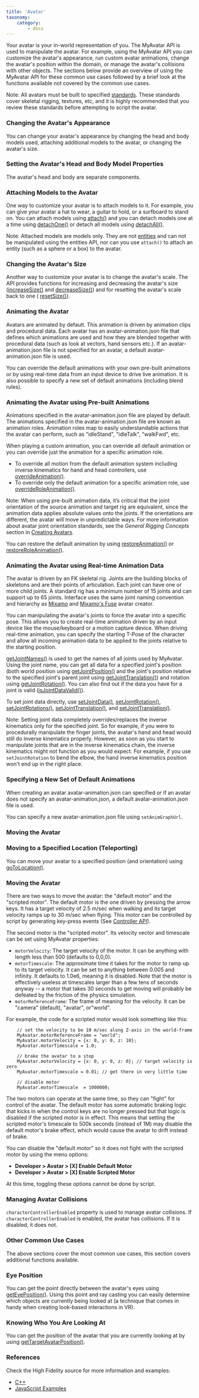 ```yaml
---
title: 'Avatar'
taxonomy:
    category:
        - docs
---
```


Your avatar is your in-world representation of you. The MyAvatar API is used to manipulate the avatar. For example, using the MyAvatar API you can customize the avatar's appearance, run custom avatar animations, change the avatar's position within the domain, or manage the avatar's collisions with other objects. The sections below provide an overview of using the MyAvatar API for these common use cases followed by a brief look at the functions available not covered by the common use cases.

Note: All avatars must be built to specified [standards](https://wiki.highfidelity.com/wiki/Create_avatars). These standards cover skeletal rigging, textures, etc, and it is highly recommended that you review these standards before attempting to script the avatar.

### Changing the Avatar's Appearance

You can change your avatar's appearance by changing the head and body models used, attaching additional models to the avatar, or changing the avatar's size.

### Setting the Avatar's Head and Body Model Properties

The avatar's head and body are separate components.

### Attaching Models to the Avatar

One way to customize your avatar is to attach models to it. For example, you can give your avatar a hat to wear, a guitar to hold, or a surfboard to stand on. You can attach models using [attach()](https://wiki.highfidelity.com/wiki/Attach()) and you can detach models one at a time using [detachOne()](https://wiki.highfidelity.com/wiki/DetachOne()) or detach all models using [detachAll()](https://wiki.highfidelity.com/wiki/DetachAll()).

Note: Attached models are models only. They are not [entities](https://wiki.highfidelity.com/wiki/EntityItemProperties) and can not be manipulated using the entities API, nor can you use `attach()` to attach an entity (such as a sphere or a box) to the avatar.

### Changing the Avatar's Size

Another way to customize your avatar is to change the avatar's scale. The API provides functions for increasing and decreasing the avatar's size ([increaseSize()](https://wiki.highfidelity.com/wiki/IncreaseSize()) and [decreaseSize()](https://wiki.highfidelity.com/wiki/DecreaseSize())) and for resetting the avatar's scale back to one ( [resetSize()](https://wiki.highfidelity.com/wiki/ResetSize())).

### Animating the Avatar

Avatars are animated by default. This animation is driven by animation clips and procedural data. Each avatar has an avatar-animation.json file that defines which animations are used and how they are blended together with procedural data (such as look at vectors, hand sensors etc.). If an avatar-animation.json file is not specified for an avatar, a default avatar-animation.json file is used.

You can override the default animations with your own pre-built animations or by using real-time data from an input device to drive live animation. It is also possible to specify a new set of default animations (including blend rules).

### Animating the Avatar using Pre-built Animations

Animations specified in the avatar-animation.json file are played by default. The animations specified in the avatar-animation.json file are known as animation roles. Animation roles map to easily understandable actions that the avatar can perform, such as "idleStand", "idleTalk", "walkFwd", etc.

When playing a custom animation, you can override all default animation or you can override just the animation for a specific animation role.

- To override all motion from the default animation system including inverse kinematics for hand and head controllers, use [overrideAnimation()](https://wiki.highfidelity.com/wiki/OverrideAnimation()).
- To override only the default animation for a specific animation role, use [overrideRoleAnimation()](https://wiki.highfidelity.com/wiki/OverrideRoleAnimation()).

Note: When using pre-built animation data, it’s critical that the joint orientation of the source animation and target rig are equivalent, since the animation data applies absolute values onto the joints. If the orientations are different, the avatar will move in unpredictable ways. For more information about avatar joint orientation standards, see the *General Rigging Concepts* section in [Creating Avatars](https://wiki.highfidelity.com/wiki/Create_avatars).

You can restore the default animation by using [restoreAnimation()](https://wiki.highfidelity.com/wiki/RestoreAnimation()) or [restoreRoleAnimation()](https://wiki.highfidelity.com/wiki/RestoreRoleAnimation()).

### Animating the Avatar using Real-time Animation Data

The avatar is driven by an FK skeletal rig. Joints are the building blocks of skeletons and are their points of articulation. Each joint can have one or more child joints. A standard rig has a minimum number of 15 joints and can support up to 65 joints. Interface uses the same joint naming convention and hierarchy as [Mixamo](https://www.mixamo.com/) and [Mixamo's Fuse](https://www.mixamo.com/fuse) avatar creator.

You can manipulating the avatar's joints to force the avatar into a specific pose. This allows you to create real-time animation driven by an input device like the mouse/keyboard or a motion capture device. When driving real-time animation, you can specify the starting T-Pose of the character and allow all incoming animation data to be applied to the joints relative to the starting position.

[getJointNames()](https://wiki.highfidelity.com/wiki/GetJointNames()) is used to get the names of all joints used by MyAvatar. Using the joint name, you can get all data for a specified joint's position (both world position using [getJointPosition()](https://wiki.highfidelity.com/wiki/GetJointPosition()) and the joint's position relative to the specified joint's parent joint using [getJointTranslation()](https://wiki.highfidelity.com/wiki/GetJointTranslation())) and rotation using [getJointRotation()](https://wiki.highfidelity.com/wiki/GetJointRotation()). You can also find out if the data you have for a joint is valid ([isJointDataValid()](https://wiki.highfidelity.com/wiki/IsJointDataValid())).

To set joint data directly, use [setJointData()](https://wiki.highfidelity.com/wiki/SetJointData()), [setJointRotation()](https://wiki.highfidelity.com/wiki/SetJointRotation()), [setJointRotations()](https://wiki.highfidelity.com/wiki/SetJointRotations()), [setJointTranslation()](https://wiki.highfidelity.com/wiki/SetJointTranslation()), and [setJointTranslation()](https://wiki.highfidelity.com/wiki/SetJointTranslation()).

Note: Setting joint data completely overrides/replaces the inverse kinematics only for the specified joint. So for example, if you were to procedurally manipulate the finger joints, the avatar's hand and head would still do inverse kinematics properly. However, as soon as you start to manipulate joints that are in the inverse kinematics chain, the inverse kinematics might not function as you would expect. For example, if you use `setJointRotation` to bend the elbow, the hand inverse kinematics position won't end up in the right place.

### Specifying a New Set of Default Animations

When creating an avatar avatar-animation.json can specified or if an avatar does not specify an avatar-animation.json, a default avatar-animation.json file is used.

You can specify a new avatar-animation.json file using `setAnimGraphUrl`.

### Moving the Avatar

### Moving to a Specified Location (Teleporting)

You can move your avatar to a specified position (and orientation) using [goToLocation()](https://wiki.highfidelity.com/wiki/GoToLocation()).

### Moving the Avatar

There are two ways to move the avatar: the "default motor" and the "scripted motor". The default motor is the one driven by pressing the arrow keys. It has a target velocity of 2.5 m/sec when walking and its target velocity ramps up to 30 m/sec when flying. This motor can be controlled by script by generating key-press events (See [Controller API](https://wiki.highfidelity.com/wiki/Controller_API)).

The second motor is the "scripted motor". Its velocity vector and timescale can be set using MyAvatar properties:

- `motorVelocity`: The target velocity of the motor. It can be anything with length less than 500 (defaults to 0,0,0).
- `motorTimescale`: The approximate time it takes for the motor to ramp up to its target velocity. It can be set to anything between 0.005 and infinity. It defaults to 1.0e6, meaning it is disabled. Note that the motor is effectively useless at timescales larger than a few tens of seconds anyway -- a motor that takes 30 seconds to get moving will probably be defeated by the friction of the physics simulation.
- `motorReferenceFrame`: The frame of meaning for the velocity. It can be "camera" (default), "avatar", or"world".

For example, the code for a scripted motor would look something like this:

```
    // set the velocity to be 10 m/sec along Z-axis in the world-frame
    MyAvatar.motorReferenceFrame = "world";
    MyAvatar.motorVelocity = {x: 0, y: 0, z: 10};
    MyAvatar.motorTimescale = 1.0;

    // brake the avatar to a stop
    MyAvatar.motorVelocity = {x: 0, y: 0, z: 0}; // target velocity is zero
    MyAvatar.motorTimescale = 0.01; // get there in very little time

    // disable motor
    MyAvatar.motorTimescale  = 1000000;
```

The two motors can operate at the same time, so they can "fight" for control of the avatar. The default motor has some automatic braking logic that kicks in when the control keys are no longer pressed but that logic is disabled if the scripted motor is in effect. This means that setting the scripted motor's timescale to 500k seconds (instead of 1M) may disable the default motor's brake effect, which would cause the avatar to drift instead of brake.

You can disable the "default motor" so it does not fight with the scripted motor by using the menu options:

- **Developer > Avatar > [X] Enable Default Motor**
- **Developer > Avatar > [X] Enable Scripted Motor**

At this time, toggling these options cannot be done by script.

### Managing Avatar Collisions

`characterControllerEnabled` property is used to manage avatar collisions. If `characterControllerEnabled` is enabled, the avatar has collisions. If it is disabled, it does not.

### Other Common Use Cases

The above sections cover the most common use cases, this section covers additional functions available.

### Eye Position

You can get the point directly between the avatar's eyes using [getEyePosition()](https://wiki.highfidelity.com/wiki/GetEyePosition()). Using this point and ray casting you can easily determine which objects are currently being looked at (a technique that comes in handy when creating look-based interactions in VR).

### Knowing Who You Are Looking At

You can get the position of the avatar that you are currently looking at by using [getTargetAvatarPosition()](https://wiki.highfidelity.com/wiki/GetTargetAvatarPosition()).

### References

Check the High Fidelity source for more information and examples:

- [C++](https://github.com/highfidelity/hifi/)
- [JavaScript Examples](https://github.com/highfidelity/hifi/tree/master/examples)

